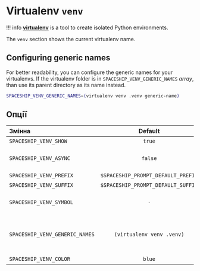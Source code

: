 # Virtualenv `venv`

!!! info
    [**virtualenv**](https://virtualenv.pypa.io) is a tool to create isolated Python environments.

The `venv` section shows the current virtualenv name.

## Configuring generic names

For better readability, you can configure the generic names for your virtualenvs. If the virtualenv folder is in `SPACESHIP_VENV_GENERIC_NAMES` _array_, than use its parent directory as its name instead.

```zsh title=".zshrc"
SPACESHIP_VENV_GENERIC_NAMES=(virtualenv venv .venv generic-name)
```

## Опції

| Змінна                         |              Default               | Meaning                                                          |
|:------------------------------ |:----------------------------------:| ---------------------------------------------------------------- |
| `SPACESHIP_VENV_SHOW`          |               `true`               | Show section                                                     |
| `SPACESHIP_VENV_ASYNC`         |              `false`               | Рендерити секцію асинхронно                                      |
| `SPACESHIP_VENV_PREFIX`        | `$SPACESHIP_PROMPT_DEFAULT_PREFIX` | Section's prefix                                                 |
| `SPACESHIP_VENV_SUFFIX`        | `$SPACESHIP_PROMPT_DEFAULT_SUFFIX` | Суфікс секції                                                    |
| `SPACESHIP_VENV_SYMBOL`        |                `·`                 | Символ, що відображається перед секцією                          |
| `SPACESHIP_VENV_GENERIC_NAMES` |     `(virtualenv venv .venv)`      | Generic folder names. Parent folder will be used as name instead |
| `SPACESHIP_VENV_COLOR`         |               `blue`               | Колір секції                                                     |
